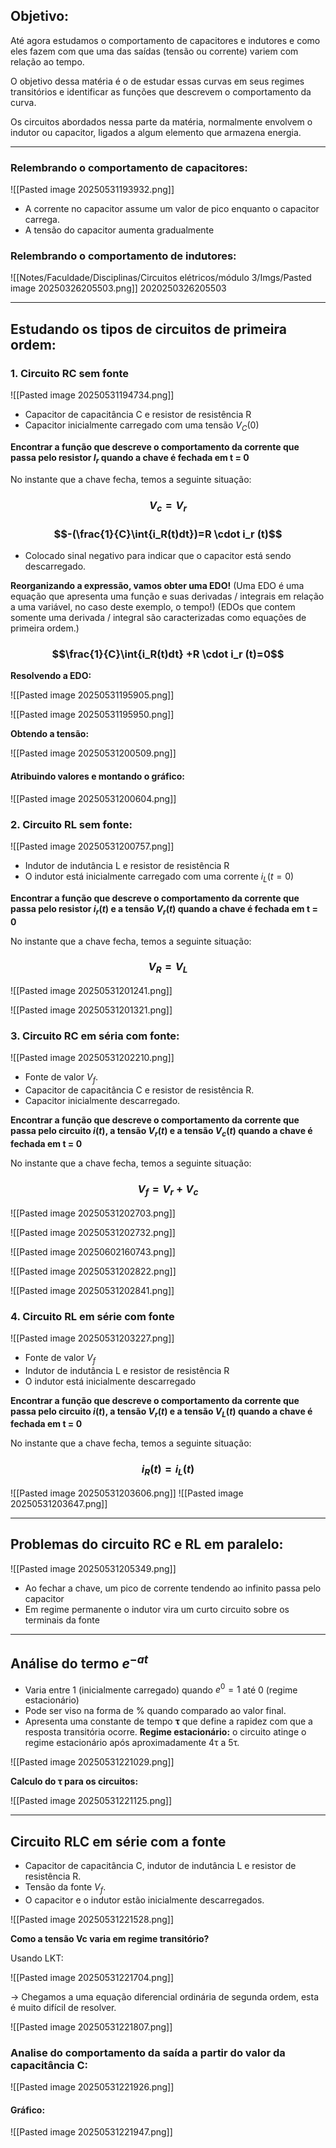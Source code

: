 ## Objetivo:

Até agora estudamos o comportamento de capacitores e indutores e como eles fazem com que uma das saídas (tensão ou corrente) variem com relação ao tempo.

O objetivo dessa matéria é o de estudar essas curvas em seus regimes transitórios e identificar as funções que descrevem o comportamento da curva.

Os circuitos abordados nessa parte da matéria, normalmente envolvem o indutor ou capacitor, ligados a algum elemento que armazena energia.

---

### Relembrando o comportamento de capacitores:

![[Pasted image 20250531193932.png]]

- A corrente no capacitor assume um valor de pico enquanto o capacitor carrega.
- A tensão do capacitor aumenta gradualmente


### Relembrando o comportamento de indutores:

![[Notes/Faculdade/Disciplinas/Circuitos elétricos/módulo 3/Imgs/Pasted image 20250326205503.png]] 2020250326205503


---

## Estudando os tipos de circuitos de primeira ordem:


### 1. Circuito RC sem fonte

![[Pasted image 20250531194734.png]]

- Capacitor de capacitância C e resistor de resistência R
- Capacitor inicialmente carregado com uma tensão $V_C(0)$

**Encontrar a função que descreve o comportamento da corrente que passa pelo resistor $I_r$ quando a chave é fechada em t = 0**

No instante que a chave fecha, temos a seguinte situação:

### $$V_c=V_r$$
### $$-(\frac{1}{C}\int{i_R(t)dt})=R \cdot i_r (t)$$
- Colocado sinal negativo para indicar que o capacitor está sendo descarregado.

**Reorganizando a expressão, vamos obter uma EDO!**
(Uma EDO é uma equação que apresenta uma função e suas derivadas / integrais em relação a uma variável, no caso deste exemplo, o tempo!)
(EDOs que contem somente uma derivada / integral são caracterizadas como equações de primeira ordem.)
### $$\frac{1}{C}\int{i_R(t)dt} +R \cdot i_r (t)=0$$
**Resolvendo a EDO:**

![[Pasted image 20250531195905.png]]

![[Pasted image 20250531195950.png]]

**Obtendo a tensão:**

![[Pasted image 20250531200509.png]]

#### Atribuindo valores e montando o gráfico:

![[Pasted image 20250531200604.png]]



### 2. Circuito RL sem fonte:

![[Pasted image 20250531200757.png]]

- Indutor de indutância L e resistor de resistência R
- O indutor está inicialmente carregado com uma corrente $i_L(t=0)$

**Encontrar a função que descreve o comportamento da corrente que passa pelo resistor $i_r(t)$ e a tensão $V_r(t)$ quando a chave é fechada em t = 0**

No instante que a chave fecha, temos a seguinte situação:
### $$V_R = V_L$$

![[Pasted image 20250531201241.png]]

![[Pasted image 20250531201321.png]]


### 3. Circuito RC em séria com fonte:

![[Pasted image 20250531202210.png]]

- Fonte de valor $V_f$.
- Capacitor de capacitância C e resistor de resistência R.
- Capacitor inicialmente descarregado.

**Encontrar a função que descreve o comportamento da corrente que passa pelo circuito $i(t)$, a tensão $V_r(t)$ e a tensão $V_c(t)$ quando a chave é fechada em t = 0**

No instante que a chave fecha, temos a seguinte situação:

### $$V_f= V_r+V_c$$
![[Pasted image 20250531202703.png]]

![[Pasted image 20250531202732.png]]

![[Pasted image 20250602160743.png]]

![[Pasted image 20250531202822.png]]

![[Pasted image 20250531202841.png]]


### 4. Circuito RL em série com fonte

![[Pasted image 20250531203227.png]]

- Fonte de valor $V_f$
- Indutor de indutância L e resistor de resistência R
- O indutor está inicialmente descarregado

**Encontrar a função que descreve o comportamento da corrente que passa pelo circuito $i(t)$, a tensão $V_r(t)$ e a tensão $V_L(t)$ quando a chave é fechada em t = 0**

No instante que a chave fecha, temos a seguinte situação:


### $$i_R(t)=i_L(t)$$
![[Pasted image 20250531203606.png]]
![[Pasted image 20250531203647.png]]


---

## Problemas do circuito RC e RL em paralelo:

![[Pasted image 20250531205349.png]]

- Ao fechar a chave, um pico de corrente tendendo ao infinito passa pelo capacitor
- Em regime permanente o indutor vira um curto circuito sobre os terminais da fonte


---

## Análise do termo $e^{-at}$

- Varia entre 1 (inicialmente carregado) quando $e^0=1$ até 0 (regime estacionário)
- Pode ser viso na forma de % quando comparado ao valor final.
- Apresenta uma constante de tempo **τ** que define a rapidez com que a resposta transitória ocorre.
**Regime estacionário:** o circuito atinge o regime estacionário após aproximadamente 4τ a 5τ.

![[Pasted image 20250531221029.png]]

**Calculo do τ para os circuitos:**

![[Pasted image 20250531221125.png]]


---

## Circuito RLC em série com a fonte

- Capacitor de capacitância C, indutor de indutância L e resistor de resistência R.
- Tensão da fonte $V_f$.
- O capacitor e o indutor estão inicialmente descarregados.

![[Pasted image 20250531221528.png]]

**Como a tensão Vc varia em regime transitório?**

Usando LKT:

![[Pasted image 20250531221704.png]]

→ Chegamos a uma equação diferencial ordinária de segunda ordem, esta é muito difícil de resolver.

![[Pasted image 20250531221807.png]]

### Analise do comportamento da saída a partir do valor da capacitância C:

![[Pasted image 20250531221926.png]]

#### Gráfico:

![[Pasted image 20250531221947.png]]

